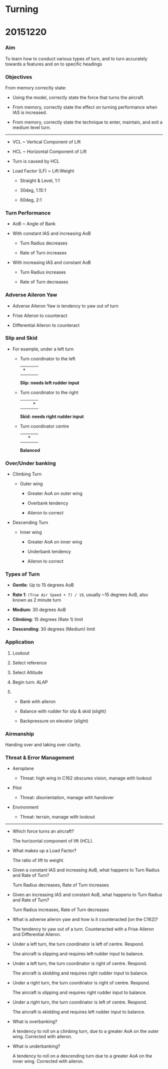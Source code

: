 # Turning

# 20151220

### Aim

To learn how to conduct various types of turn, and to turn accurately towards a
features and on to specific headings

### Objectives

From memory correctly state:

* Using the model, correctly state the force that turns the aircraft.

* From memory, correctly state the effect on turning performance when IAS is
  increased.

* From memory, correctly state the technique to enter, maintain, and exit a
  medium level turn.

----

* VCL ~ Vertical Component of Lift

* HCL ~ Horizontal Component of Lift

* Turn is caused by HCL

* Load Factor (LF) = Lift:Weight

  * Straight & Level, 1:1

  * 30deg, 1.15:1

  * 60deg, 2:1

### Turn Performance

* AoB ~ Angle of Bank

* With constant IAS and increasing AoB

  * Turn Radius decreases

  * Rate of Turn increases

* With increasing IAS and constant AoB

  * Turn Radius increases

  * Rate of Turn decreases

### Adverse Aileron Yaw

* Adverse Aileron Yaw is tendency to yaw out of turn

* Frise Aileron to counteract

* Differential Aileron to counteract

### Slip and Skid

* For example, under a left turn

  * Turn coordinator to the left

    |   |   |   |
    |:-:|:-:|:-:|
    | * |   |   |

    **Slip: needs left rudder input**

  * Turn coordinator to the right

    |   |   |   |
    |:-:|:-:|:-:|
    |   |   | * |

    **Skid: needs right rudder input**

  * Turn coordinator centre

    |   |   |   |
    |:-:|:-:|:-:|
    |   | * |   |

    **Balanced**

### Over/Under banking

* Climbing Turn

  * Outer wing

    * Greater AoA on outer wing

    * Overbank tendency

    * Aileron to correct

* Descending Turn

  * Inner wing

    * Greater AoA on inner wing

    * Underbank tendency

    * Aileron to correct

### Types of Turn

* **Gentle**: Up to 15 degrees AoB

* **Rate 1**: `(True Air Speed + 7) / 10`, usually ~15 degrees AoB, also known
  as 2 minute turn

* **Medium**: 30 degrees AoB

* **Climbing**: 15 degrees (Rate 1) limit

* **Descending**: 30 degrees (Medium) limit

### Application

1. Lookout

2. Select reference

3. Select Altitude

4. Begin turn: ALAP

5. * Bank with aileron

   * Balance with rudder for slip & skid (slight)

   * Backpressure on elevator (slight)

### Airmanship

Handing over and taking over clarity.

### Threat & Error Management

* Aeroplane

  * Threat: high wing in C162 obscures vision, manage with lookout

* Pilot

  * Threat: disorientation, manage with handover

* Environment

  * Threat: terrain, manage with lookout

----

* Which force turns an aircraft?

  The horizontal component of lift (HCL).

* What makes up a Load Factor?

  The ratio of lift to weight.

* Given a constant IAS and increasing AoB, what happens to Turn Radius and Rate
  of Turn?

  Turn Radius decreases, Rate of Turn increases
  
* Given an increasing IAS and constant AoB, what happens to Turn Radius and Rate
  of Turn?

  Turn Radius increases, Rate of Turn decreases

* What is adverse aileron yaw and how is it counteracted [on the C162]?

  The tendency to yaw out of a turn. Counteracted with a Frise Aileron and
  Differential Aileron.

* Under a left turn, the turn coordinator is left of centre. Respond.
 
  The aircraft is slipping and requires left rudder input to balance.

* Under a left turn, the turn coordinator is right of centre. Respond.
 
  The aircraft is skidding and requires right rudder input to balance.

* Under a right turn, the turn coordinator is right of centre. Respond.
 
  The aircraft is slipping and requires right rudder input to balance.

* Under a right turn, the turn coordinator is left of centre. Respond.
 
  The aircraft is skidding and requires left rudder input to balance.

* What is overbanking?

  A tendency to roll on a climbing turn, due to a greater AoA on the outer wing.
  Corrected with aileron.

* What is underbanking?

  A tendency to roll on a descending turn due to a greater AoA on the inner
  wing. Corrected with aileron.
